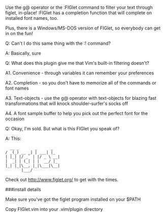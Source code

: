 Use the g@ operator or the :FIGlet command to filter your text through figlet, in-place! 
:FIGlet has a completion function that will complete on installed font names, too. 

Plus, there is a Windows/MS-DOS version of FIGlet, so everybody can get in on the fun! 

Q: Can't I do this same thing with the :! command?

A: Basically, sure 

Q: What does this plugin give me that Vim's built-in filtering doesn't?

A1. Convenience - through variables it can remember your preferences

A2. Completion - so you don't have to memorize all of the commands or font names

A3. Text-objects - use the g@ operator with text-objects for blazing fast transformations that will knock shoulder-surfer's socks off

A4. A font sample buffer to help you pick out the perfect font for the occasion


Q: Okay, I'm sold.  But what is this FIGlet you speak of? 

A: This:

```
  __ _       _      _   
/ _(_) __ _| | ___| |_ 
| |_| |/ _` | |/ _ \ __| 
|  _| | (_| | |  __/ |_ 
|_| |_|\__, |_|\___|\__| 
	   |___/             
```
Check out http://www.figlet.org/ to get with the times.
 
###install details

Make sure you've got the figlet program installed on your $PATH

Copy FIGlet.vim into your .vim/plugin directory
